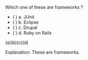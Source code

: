 <panel header="{{ icon_Q_A }} Which are frameworks?">
<question>

Which one of these are frameworks ?

- ( ) a. JUnit
- ( ) b. Eclipse
- ( ) c. Drupal
- ( ) d. Ruby on Rails

<div slot="answer">

(a)(b)(c)(d)

Explanation: These are frameworks.

</div>
</question>
</panel>
